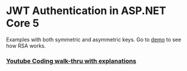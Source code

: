 ﻿# JWT Authentication in ASP.NET Core 5
Examples with both symmetric and asymmetric keys.
Go to [demo](../Token.Tests/DemoTests.cs) to see how RSA works.

### [Youtube Coding walk-thru with explanations](https://youtu.be/PfrnM6KkVZk)